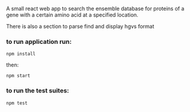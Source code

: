 A small react web app to search the ensemble database for proteins of a gene with a certain amino acid at a specified location.

There is also a section to parse find and display hgvs format

### to run application run:

```
npm install
```

then:

```
npm start
```

### to run the test suites:

```
npm test
```
